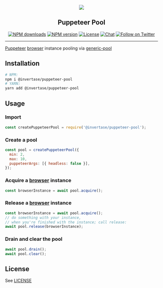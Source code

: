 <p align="center">
  <a href="https://invertase.io">
    <img src="https://static.invertase.io/assets/invertase-logo-small.png"><br/>
  </a>
  <h2 align="center">Puppeteer Pool</h2>
</p>

<p align="center">
  <a href="https://www.npmjs.com/package/@invertase/puppeteer-pool"><img src="https://img.shields.io/npm/dm/@invertase/puppeteer-pool.svg?style=flat-square" alt="NPM downloads"></a>
  <a href="https://www.npmjs.com/package/@invertase/puppeteer-pool"><img src="https://img.shields.io/npm/v/@invertase/puppeteer-pool.svg?style=flat-square" alt="NPM version"></a>
  <a href="/LICENSE"><img src="https://img.shields.io/npm/l/@invertase/puppeteer-pool.svg?style=flat-square" alt="License"></a>
  <a href="https://discord.gg/C9aK28N"><img src="https://img.shields.io/discord/295953187817521152.svg?logo=discord&style=flat-square&colorA=7289da&label=discord" alt="Chat"></a>
  <a href="https://twitter.com/invertaseio"><img src="https://img.shields.io/twitter/follow/invertaseio.svg?style=social&label=Follow" alt="Follow on Twitter"></a>
</p>

----

[Puppeteer](https://github.com/GoogleChrome/puppeteer) [browser](https://github.com/GoogleChrome/puppeteer/blob/master/docs/api.md#class-browser) instance pooling via [generic-pool](https://github.com/coopernurse/node-pool)

## Installation

```bash
# NPM:
npm i @invertase/puppeteer-pool
# YARN:
yarn add @invertase/puppeteer-pool
```

## Usage

### Import

```js
const createPuppeteerPool = require('@invertase/puppeteer-pool');
```

### Create a pool

```js
const pool = createPuppeteerPool({
  min: 2,
  max: 10,
  puppeteerArgs: [{ headless: false }],
});
```

### Acquire a [browser](https://github.com/GoogleChrome/puppeteer/blob/master/docs/api.md#class-browser) instance

```js
const browserInstance = await pool.acquire();
```

### Release a [browser](https://github.com/GoogleChrome/puppeteer/blob/master/docs/api.md#class-browser) instance

```js
const browserInstance = await pool.acquire();
// do something with your instance,
// when you're finished with the instance; call release:
await pool.release(browserInstance);
```

### Drain and clear the pool

```js
await pool.drain();
await pool.clear();
```


## License

See [LICENSE](/LICENSE)

